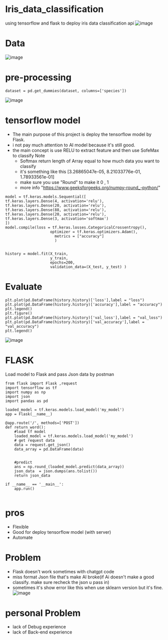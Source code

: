 # Iris_data_classification
 using tensorflow and flask to deploy iris data classification api
![image](https://github.com/NatChoonhajinda/Iris_data_classification/assets/98221086/ca34d9f2-f9fb-4d19-83d3-c1ec9f9caada)

# Data

![image](https://github.com/NatChoonhajinda/Iris_data_classification/assets/98221086/65f564e3-88f1-457c-8c47-2643b745a0f8)

# pre-processing
```
dataset = pd.get_dummies(dataset, columns=['species'])
```
![image](https://github.com/NatChoonhajinda/Iris_data_classification/assets/98221086/779a600b-8d49-4f5e-8e5f-0dd1159b9cc9)

# tensorflow model
- The main purpose of this project is deploy the tensorflow model by Flask. 
- i not pay much attention to AI model because it's still good.
- the main concept is use RELU to extract feature and then use SofeMax to classify
  Note
  - Softmax return length of Array equal to how much data you want to classify
  - it's something like this [3.26865047e-05, 8.21033776e-01, 1.78933561e-01]
  - make sure you use "Round" to make it 0 , 1
  - more info "https://www.geeksforgeeks.org/numpy-round_-python/"
```
model = tf.keras.models.Sequential([
tf.keras.layers.Dense(4, activation='relu'),
tf.keras.layers.Dense(20, activation='relu'),
tf.keras.layers.Dense(88, activation='relu'),
tf.keras.layers.Dense(20, activation='relu'),
tf.keras.layers.Dense(3, activation='softmax')
])
model.compile(loss = tf.keras.losses.CategoricalCrossentropy(),
                    optimizer = tf.keras.optimizers.Adam(),
                      metrics = ["accuracy"]
                      )


history = model.fit(X_train,
                    y_train,
                    epochs=200,
                    validation_data=(X_test, y_test) )
```

# Evaluate 
```
plt.plot(pd.DataFrame(history.history)['loss'],label = "loss")
plt.plot(pd.DataFrame(history.history)['accuracy'],label = "accuracy")
plt.legend()
plt.figure()
plt.plot(pd.DataFrame(history.history)['val_loss'],label = "val_loss")
plt.plot(pd.DataFrame(history.history)['val_accuracy'],label = "val_accuracy")
plt.legend()
```
![image](https://github.com/NatChoonhajinda/Iris_data_classification/assets/98221086/8aa3bcbd-e694-42b9-b76f-19677d174748)

# FLASK
Load model to Flask and pass Json data by postman
```
from flask import Flask ,request
import tensorflow as tf
import numpy as np
import json
import pandas as pd

loaded_model = tf.keras.models.load_model('my_model')
app = Flask(__name__)

@app.route('/', methods=['POST'])
def return_word():
    #load tf model
    loaded_model = tf.keras.models.load_model('my_model')
    # get request data
    data = request.get_json()
    data_array = pd.DataFrame(data)
    
    
    #predict
    ans = np.round_(loaded_model.predict(data_array))
    json_data  = json.dumps(ans.tolist())
    return json_data

if __name__ == '__main__':
    app.run()


```
# pros
- Flexible
- Good for deploy tensorflow model (with server)
- Automate

# Problem
- Flask doesn't work sometimes with chatgpt code
- miss format Json file that's make AI broke(if Ai doesn't make a good classify. make sure recheck the json u pass in)
- sometimes it's show error like this when use sklearn version but it's fine.
![image](https://github.com/NatChoonhajinda/Iris_data_classification/assets/98221086/131bfeb8-7ad1-4c37-97ce-85b767543c7e)

# personal Problem
- lack of Debug experience
- lack of Back-end experience
